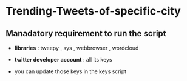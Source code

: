 # Trending-Tweets-of-specific-city
## Manadatory requirement to run the script
* **libraries** : tweepy , sys , webbrowser , wordcloud
* **twitter developer account** : all its keys

* you can update those keys in the keys script
